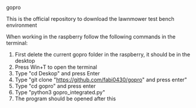 gopro

This is the official repository to download the lawnmower test bench environment

When working in the raspberry follow the following commands in the terminal:
1. First delete the current gopro folder in the raspberry, it should be in the desktop
2. Press Win+T to open the terminal
3. Type "cd Deskop" and press Enter
4. Type "git clone "https://github.com/fabi0430/gopro" and press enter"
5. Type "cd gopro" and press enter
6. Type "python3 gopro_integrated.py"
7. The program should be opened after this
